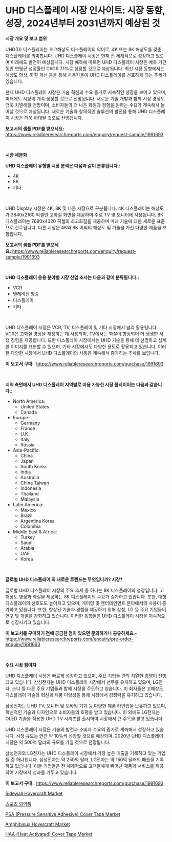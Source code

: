 <p><h1>UHD 디스플레이 시장 인사이트: 시장 동향, 성장, 2024년부터 2031년까지 예상된 것</h1></p><p><strong>시장 개요 및 보고 범위</strong></p>
<p><p>UHD(D) 디스플레이는 초고해상도 디스플레이의 약어로, 4K 또는 8K 해상도를 갖춘 디스플레이를 의미합니다. UHD 디스플레이 시장은 현재 전 세계적으로 성장하고 있으며 미래에도 발전이 예상됩니다. 시장 예측에 따르면 UHD 디스플레이 시장은 예측 기간 동안 연평균 성장률인 CAGR 7.1%로 성장할 것으로 예상됩니다. 최신 시장 동향에서는 해상도 향상, 화질 개선 등을 통해 사용자들이 UHD 디스플레이를 선호하게 되는 추세가 있습니다.</p><p>현재 UHD 디스플레이 시장은 기술 혁신과 수요 증가로 지속적인 성장을 보이고 있으며, 미래에도 시장이 계속 성장할 것으로 전망됩니다. 새로운 기술 개발과 함께 시장 경쟁도 더욱 치열해질 전망이며, 소비자들의 더 나은 화질과 경험을 원하는 수요가 계속해서 늘어날 것으로 예상됩니다. 새로운 기술과 창의적인 솔루션의 발전을 통해 UHD 디스플레이 시장은 더욱 확대될 것으로 전망됩니다.</p></p>
<p><strong>보고서의 샘플 PDF를 받으세요:</strong> <a href="https://www.reliableresearchreports.com/enquiry/request-sample/1991693">https://www.reliableresearchreports.com/enquiry/request-sample/1991693</a></p>
<p>&nbsp;</p>
<p><strong>시장 세분화</strong></p>
<p><strong>UHD 디스플레이 유형별 시장 분석은 다음과 같이 분류됩니다.:</strong></p>
<p><ul><li>4K</li><li>8K</li><li>기타</li></ul></p>
<p>&nbsp;</p>
<p><p>UHD Display 시장은 4K, 8K 및 다른 시장으로 구분됩니다. 4K 디스플레이는 해상도가 3840x2160 픽셀인 고화질 화면을 제공하며 주로 TV 및 모니터에 사용됩니다. 8K 디스플레이는 7680x4320 픽셀의 초고화질을 제공하며 미래 기술에 대한 새로운 표준으로 간주됩니다. 다른 시장은 4K와 8K 이외의 해상도 및 기술을 가진 다양한 제품을 포함합니다.</p></p>
<p><strong>보고서의 샘플 PDF를 받으세요:</strong>&nbsp;<a href="https://www.reliableresearchreports.com/enquiry/request-sample/1991693">https://www.reliableresearchreports.com/enquiry/request-sample/1991693</a></p>
<p>&nbsp;</p>
<p><strong> UHD 디스플레이 응용 분야별 시장 산업 조사는 다음과 같이 분류됩니다.:</strong></p>
<p><ul><li>VCR</li><li>텔레비전 방송</li><li>디스플레이</li><li>기타</li></ul></p>
<p>&nbsp;</p>
<p><p>UHD 디스플레이 시장은 VCR, TV, 디스플레이 및 기타 시장에서 널리 활용됩니다. VCR은 고화질 영상을 재생하는 데 사용되며, TV에서는 화질이 향상되어 더 생생한 시청 경험을 제공합니다. 또한 디스플레이 시장에서는 UHD 기술을 통해 더 선명하고 섬세한 이미지를 표현할 수 있으며, 기타 시장에서도 다양한 용도로 활용되고 있습니다. 이러한 다양한 시장에서 UHD 디스플레이의 사용은 계속해서 증가하는 추세를 보입니다.</p></p>
<p><strong>이 보고서 구매:</strong>&nbsp; <a href="https://www.reliableresearchreports.com/purchase/1991693">https://www.reliableresearchreports.com/purchase/1991693</a></p>
<p>&nbsp;</p>
<p><strong>지역 측면에서 UHD 디스플레이 지역별로 이용 가능한 시장 플레이어는 다음과 같습니다.:</strong></p>
<p><ul>
    <li>
        North America:
        <ul>
            <li>United States</li>
            <li>Canada</li>
        </ul>
    </li>
    <li>
        Europe:
        <ul>
            <li>Germany</li>
            <li>France</li>
            <li>U.K.</li>
            <li>Italy</li>
            <li>Russia</li>
        </ul>
    </li>
    <li>
        Asia-Pacific:
        <ul>
            <li>China</li>
            <li>Japan</li>
            <li>South Korea</li>
            <li>India</li>
            <li>Australia</li>
            <li>China Taiwan</li>
            <li>Indonesia</li>
            <li>Thailand</li>
            <li>Malaysia</li>
        </ul>
    </li>
    <li>
        Latin America:
        <ul>
            <li>Mexico</li>
            <li>Brazil</li>
            <li>Argentina Korea</li>
            <li>Colombia</li>
        </ul>
    </li>
    <li>
        Middle East & Africa:
        <ul>
            <li>Turkey</li>
            <li>Saudi</li>
            <li>Arabia</li>
            <li>UAE</li>
            <li>Korea</li>
        </ul>
    </li>
    </ul></p>
<p>&nbsp;</p>
<p><strong>글로벌 UHD 디스플레이 의 새로운 트렌드는 무엇입니까? 시장?</strong></p>
<p><p>글로벌 UHD 디스플레이 시장의 주요 추세 중 하나는 8K 디스플레이의 성장입니다. 고해상도 영상과 화질을 제공하는 8K 디스플레이의 수요가 증가하고 있습니다. 또한, 대형 디스플레이의 선호도도 높아지고 있으며, 게이밍 및 엔터테인먼트 분야에서의 사용이 증가하고 있습니다. 또한, 향상된 기술과 경험을 제공하기 위해 삼성, LG 등 주요 기업들이 연구 및 개발을 강화하고 있습니다. 이러한 동향들은 UHD 디스플레이 시장을 지속적으로 성장시키고 있습니다.</p></p>
<p><strong>이 보고서를 구매하기 전에 궁금한 점이 있으면 문의하거나 공유하세요.</strong>- <a href="https://www.reliableresearchreports.com/enquiry/pre-order-enquiry/1991693">https://www.reliableresearchreports.com/enquiry/pre-order-enquiry/1991693</a></p>
<p>&nbsp;</p>
<p><strong>주요 시장 참여자</strong></p>
<p><p>UHD 디스플레이 시장은 빠르게 성장하고 있으며, 주요 기업들 간의 치열한 경쟁이 진행되고 있습니다. 삼성전자는 UHD 디스플레이 시장에서 선두를 유지하고 있으며, LG전자, 소니 등 다른 주요 기업들과 함께 시장을 주도하고 있습니다. 이 회사들은 고해상도 디스플레이 기술의 혁신과 제품 다양성을 통해 시장에서 경쟁력을 유지하고 있습니다.</p><p>삼성전자는 UHD TV, 모니터 및 모바일 기기 등 다양한 제품 라인업을 보유하고 있으며, 혁신적인 기술과 디자인으로 소비자들의 호평을 받고 있습니다. 이 외에도 LG전자는 OLED 기술을 적용한 UHD TV 시리즈를 출시하여 시장에서 큰 주목을 받고 있습니다.</p><p>UHD 디스플레이 시장은 기술의 발전과 소비자 수요의 증가로 계속해서 성장하고 있습니다. 시장 규모는 연간 약 10%씩 성장할 것으로 예상되며, 2020년 UHD 디스플레이 시장은 약 500억 달러의 규모를 가질 것으로 전망됩니다.</p><p>삼성전자와 LG전자는 UHD 디스플레이 시장에서 가장 높은 매출을 기록하고 있는 기업들 중 하나입니다. 삼성전자는 약 250억 달러, LG전자는 약 150억 달러의 매출을 기록하고 있습니다. 이들 기업들은 전 세계적으로 고객들에게 뛰어난 제품과 서비스를 제공하여 시장에서 성과를 거두고 있습니다.</p></p>
<p><strong>이 보고서 구매:</strong>&nbsp;&nbsp;<a href="https://www.reliableresearchreports.com/purchase/1991693">https://www.reliableresearchreports.com/purchase/1991693</a></p>
<p><p><a href="https://issuu.com/reportprime-2/docs/sidewall-hovercraft-market-size-2030.pptx">Sidewall Hovercraft Market</a></p><p><a href="https://github.com/trmesnao7959541/Market-Research-Report-List-1/blob/main/57722208863.md">스포츠 의약품</a></p><p><a href="https://github.com/myacatherineblakecaczo9vcsw/Market-Research-Report-List-2/blob/main/psa-pressure-sensitive-adhesive-cover-tape-market.md">PSA (Pressure Sensitive Adhesive) Cover Tape Market</a></p><p><a href="https://issuu.com/reportprime-2/docs/amphibious-hovercraft-market-size-2030.pptx">Amphibious Hovercraft Market</a></p><p><a href="https://github.com/irfadac/Market-Research-Report-List-2/blob/main/haa-heat-activated-cover-tape-market.md">HAA (Heat Activated) Cover Tape Market</a></p></p>
